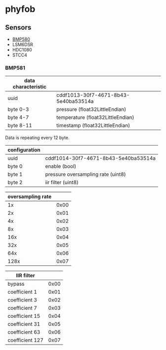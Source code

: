 # phyfob
 
## Sensors
- [BMP580](https://www.bosch-sensortec.com/media/boschsensortec/downloads/datasheets/bst-bmp581-ds004.pdf)
- LSM6DSR
- HDC1080
- STCC4

### BMP581
data characteristic | |    
-------------------|-----
uuid          | cddf1013-30f7-4671-8b43-5e40ba53514a
byte 0-3          | pressure (float32LittleEndian) 
byte 4-7          | temperature (float32LittleEndian)
byte 8-11         | timestamp (float32LittleEndian)

Data is repeating every 12 byte.

configuration | |    
-------------------|-----
uuid        | cddf1014-30f7-4671-8b43-5e40ba53514a
byte 0          | enable (bool)
byte 1          | pressure oversampling rate (uint8) 
byte 2          | iir filter (uint8)

oversampling rate | |
-----------------|------
1x | 0x00
2x | 0x01
4x | 0x02
8x | 0x03
16x | 0x04
32x | 0x05
64x | 0x06
128x | 0x07

IIR filter | |
-----------------|------
bypass | 0x00
coefficient 1 | 0x01
coefficient 3 | 0x02
coefficient 7 | 0x03
coefficient 15 | 0x04
coefficient 31 | 0x05
coefficient 63 | 0x06
coefficient 127 | 0x07
